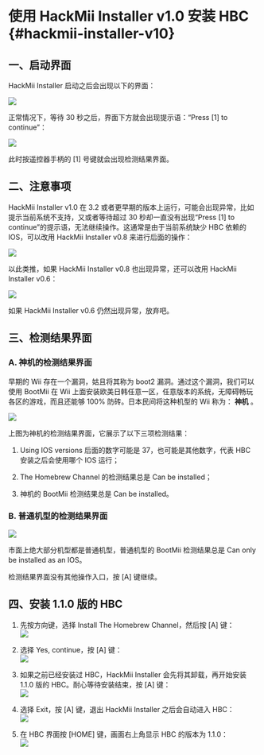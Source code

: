 # 使用 HackMii Installer v1.0 安装 HBC {#hackmii-installer-v10}


## 一、启动界面

HackMii Installer 启动之后会出现以下的界面：

![](./hackmii-installer-startup.png)

正常情况下，等待 30 秒之后，界面下方就会出现提示语：“Press [1] to continue”：

![](./hackmii-installer-press-1-to-continue.png)

此时按遥控器手柄的 [1] 号键就会出现检测结果界面。


## 二、注意事项

HackMii Installer v1.0 在 3.2 或者更早期的版本上运行，可能会出现异常，比如提示当前系统不支持，又或者等待超过 30 秒却一直没有出现“Press [1] to continue”的提示语，无法继续操作。这通常是由于当前系统缺少 HBC 依赖的 IOS，可以改用 HackMii Installer v0.8 来进行后面的操作：

![](./hackmii-installer-v0.8-banner.png)

以此类推，如果 HackMii Installer v0.8 也出现异常，还可以改用 HackMii Installer v0.6：

![](./hackmii-installer-v0.6-banner.png)

如果 HackMii Installer v0.6 仍然出现异常，放弃吧。


## 三、检测结果界面

### A. 神机的检测结果界面

早期的 Wii 存在一个漏洞，姑且将其称为 boot2 漏洞。通过这个漏洞，我们可以使用 BootMii 在 Wii 上面安装欧美日韩任意一区，任意版本的系统，无障碍畅玩各区的游戏，而且还能够 100% 防砖。日本民间将这种机型的 Wii 称为： **神机** 。

![](./hackmii-installer-v1.0-bootmii-as-boot2.png)

上图为神机的检测结果界面，它展示了以下三项检测结果：

1. Using IOS versions 后面的数字可能是 37，也可能是其他数字，代表 HBC 安装之后会使用哪个 IOS 运行；

2. The Homebrew Channel 的检测结果总是 Can be installed；

3. 神机的 BootMii 检测结果总是 Can be installed。

### B. 普通机型的检测结果界面

![](./hackmii-installer-v1.0-bootmii-as-ios-only.png)

市面上绝大部分机型都是普通机型，普通机型的 BootMii 检测结果总是 Can only be installed as an IOS。

检测结果界面没有其他操作入口，按 [A] 键继续。


## 四、安装 1.1.0 版的 HBC

1. 先按方向键，选择 Install The Homebrew Channel，然后按 [A] 键：<br/>
  ![](./hackmii-installer-v1.0-install-hbc.png)

2. 选择 Yes, continue，按 [A] 键：<br/>
  ![](./hackmii-installer-v1.0-yes-continue.png)

3. 如果之前已经安装过 HBC，HackMii Installer 会先将其卸载，再开始安装 1.1.0 版的 HBC。耐心等待安装结束，按 [A] 键：<br/>
  ![](./hackmii-installer-v1.0-install-hbc-success.png)

4. 选择 Exit，按 [A] 键，退出 HackMii Installer 之后会自动进入 HBC：<br/>
  ![](./hackmii-installer-v1.0-exit.png)

5. 在 HBC 界面按 [HOME] 键，画面右上角显示 HBC 的版本为 1.1.0：<br/>
  ![](./hbc-v1.1.0.png)
